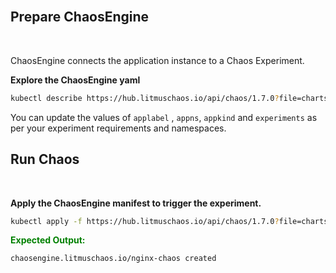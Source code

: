 <br>

## Prepare ChaosEngine

<br>

ChaosEngine connects the application instance to a Chaos Experiment.

**Explore the ChaosEngine yaml**

```bash
kubectl describe https://hub.litmuschaos.io/api/chaos/1.7.0?file=charts/generic/pod-delete/engine.yaml
```

You can update the values of `applabel` , `appns`, `appkind` and `experiments` as per your experiment requirements and namespaces.

## Run Chaos

<br>

**Apply the ChaosEngine manifest to trigger the experiment.**

```bash
kubectl apply -f https://hub.litmuschaos.io/api/chaos/1.7.0?file=charts/generic/pod-delete/engine.yaml
```

<span style="color:green">**Expected Output:**</span>

```bash
chaosengine.litmuschaos.io/nginx-chaos created
```
